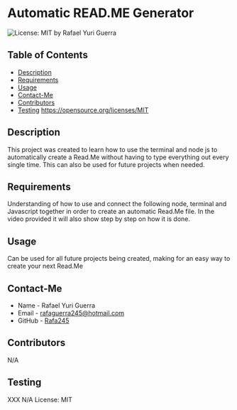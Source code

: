 # Automatic READ.ME Generator
  ![License: MIT](https://img.shields.io/badge/License-MIT-yellow.svg)
  by Rafael Yuri Guerra
  ## Table of Contents
  * [Description](#description)
  * [Requirements](#requirements)
  * [Usage](#usage)
  * [Contact-Me](#contact-me)
  * [Contributors](#contributors)
  * [Testing](#testing)
  https://opensource.org/licenses/MIT
  ## Description
  This project was created to learn how to use the terminal and node js to automatically create a Read.Me without having to type everything out every single time. This can also be used for future projects when needed.
  ## Requirements
  Understanding of how to use and connect the following node, terminal and Javascript together in order to create an automatic Read.Me file. In the video provided it will also show step by step on how it is done.
  ## Usage
  Can be used for all future projects being created, making for an easy way to create your next Read.Me 
  ## Contact-Me
  * Name - Rafael Yuri Guerra
  * Email - rafaguerra245@hotmail.com
  * GitHub - [Rafa245](https://github.com/Rafa245)
  ## Contributors
  N/A
  ## Testing
  XXX
  N/A
  License: MIT
  